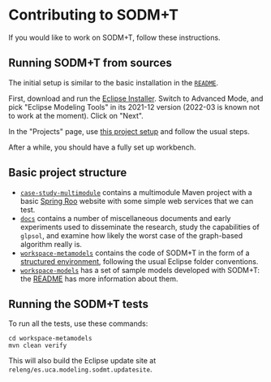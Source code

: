 # Contributing to SODM+T

If you would like to work on SODM+T, follow these instructions.

## Running SODM+T from sources

The initial setup is similar to the basic installation in the [`README`](./README.md).

First, download and run the [Eclipse Installer](https://www.eclipse.org/downloads/).
Switch to Advanced Mode, and pick "Eclipse Modeling Tools" in its 2021-12 version (2022-03 is known not to work at the moment).
Click on "Next".

In the "Projects" page, use [this project setup](https://raw.githubusercontent.com/agarciadom/sodmt/master/workspace-metamodels/releng/es.uca.modeling.sodmt.oomph/sodmt.setup) and follow the usual steps.

After a while, you should have a fully set up workbench.

## 	Basic project structure

* [`case-study-multimodule`](./case-study-multimodule) contains a multimodule Maven project with a basic [Spring Roo](https://projects.spring.io/spring-roo/) website with some simple web services that we can test.
* [`docs`](./docs) contains a number of miscellaneous documents and early experiments used to disseminate the research, study the capabilities of `glpsol`, and examine how likely the worst case of the graph-based algorithm really is.
* [`workspace-metamodels`](./workspace-metamodels) contains the code of SODM+T in the form of a [structured environment](http://blog.vogella.com/2015/12/15/pom-less-tycho-builds-for-structured-environments/), following the usual Eclipse folder conventions.
* [`workspace-models`](./workspace-models) has a set of sample models developed with SODM+T: the [README](./README.md) has more information about them.

## Running the SODM+T tests

To run all the tests, use these commands:

```shell
cd workspace-metamodels
mvn clean verify
```

This will also build the Eclipse update site at `releng/es.uca.modeling.sodmt.updatesite`.